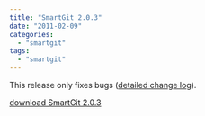 ```yaml
---
title: "SmartGit 2.0.3"
date: "2011-02-09"
categories: 
  - "smartgit"
tags: 
  - "smartgit"
---
```


This release only fixes bugs ([detailed change log](http://www.syntevo.com/smartgit/changelog.txt)).

[download SmartGit 2.0.3](http://www.syntevo.com/smartgit/download.html)
